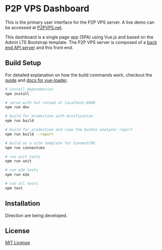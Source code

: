 # P2P VPS Dashboard
This is the primary user interface for the P2P VPS server. A live demo can be accessed at [P2PVPS.net](https://p2pvps.net).

This dashboard is a single page app (SPA) using Vue.js and based on the Admin LTE Bootstrap template.
The P2P VPS server is composed of a [back end API server](https://github.com/P2PVPS/p2pvps-server2)
and this front end.

## Build Setup
For detailed explanation on how the build commands work, checkout the [guide](http://vuejs-templates.github.io/webpack/) and [docs for vue-loader](http://vuejs.github.io/vue-loader).

``` bash
# install dependencies
npm install

# serve with hot reload at localhost:8080
npm run dev

# build for production with minification
npm run build

# build for production and view the bundle analyzer report
npm run build --report

# build as a site template for ConnextCMS
npm run connextcms

# run unit tests
npm run unit

# run e2e tests
npm run e2e

# run all tests
npm test
```

## Installation
Direction are being developed.


## License
[MIT License](LICENSE.md)
